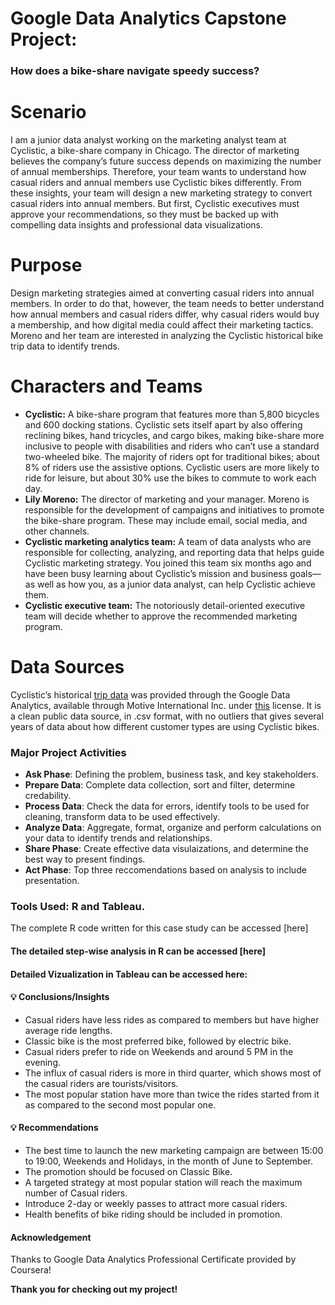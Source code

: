 # Google Data Analytics Capstone Project:
### How does a bike-share navigate speedy success?

# Scenario
I am a junior data analyst working on the marketing analyst team at Cyclistic, a bike-share company in Chicago. 
The director of marketing believes the company’s future success depends on maximizing the number of annual memberships. 
Therefore, your team wants to understand how casual riders and annual members use Cyclistic bikes differently. 
From these insights, your team will design a new marketing strategy to convert casual riders into annual
members. But first, Cyclistic executives must approve your recommendations, so they must be
backed up with compelling data insights and professional data visualizations.

# Purpose
Design marketing strategies aimed at converting casual riders into
annual members. In order to do that, however, the team needs to better understand how
annual members and casual riders differ, why casual riders would buy a membership, and how
digital media could affect their marketing tactics. Moreno and her team are interested in
analyzing the Cyclistic historical bike trip data to identify trends.

# Characters and Teams
- **Cyclistic:** A bike-share program that features more than 5,800 bicycles and 600
docking stations. Cyclistic sets itself apart by also offering reclining bikes, hand
tricycles, and cargo bikes, making bike-share more inclusive to people with disabilities
and riders who can’t use a standard two-wheeled bike. The majority of riders opt for
traditional bikes; about 8% of riders use the assistive options. Cyclistic users are more
likely to ride for leisure, but about 30% use the bikes to commute to work each day.
- **Lily Moreno:** The director of marketing and your manager. Moreno is responsible for
the development of campaigns and initiatives to promote the bike-share program.
These may include email, social media, and other channels.
- **Cyclistic marketing analytics team:** A team of data analysts who are responsible for
collecting, analyzing, and reporting data that helps guide Cyclistic marketing strategy.
You joined this team six months ago and have been busy learning about Cyclistic’s
mission and business goals—as well as how you, as a junior data analyst, can help
Cyclistic achieve them.
- **Cyclistic executive team:** The notoriously detail-oriented executive team will decide
whether to approve the recommended marketing program.

# Data Sources
Cyclistic’s historical [trip data](https://divvy-tripdata.s3.amazonaws.com/index.html) was provided through the Google Data Analytics, available through Motive International Inc. under [this](https://divvybikes.com/data-license-agreement) license. It is a clean public data source, in .csv format, with no outliers that gives several years of data about how different customer types are using Cyclistic bikes.  

### Major Project Activities
- **Ask Phase**:	Defining the problem, business task, and key stakeholders.
- **Prepare Data**:	Complete data collection, sort and filter, determine credability. 
- **Process Data**:	Check the data for errors, identify tools to be used for cleaning, transform data to be used effectively. 
- **Analyze Data**:	Aggregate, format, organize and perform calculations on your data to identify trends and relationships.
- **Share Phase**:	Create effective data visulaizations, and determine the best way to present findings. 
- **Act Phase**:	Top three reccomendations based on analysis to include presentation. 

### Tools Used: R and Tableau.
The complete R code written for this case study can be accessed [here]
#### The detailed step-wise analysis in R can be accessed [here]

#### Detailed Vizualization in Tableau can be accessed here: 

#### 💡 Conclusions/Insights 
  - Casual riders have less rides as compared to members but have higher average ride lengths.
  - Classic bike is the most preferred bike, followed by electric bike.
  - Casual riders prefer to ride on Weekends and around 5 PM in the evening.
  - The influx of casual riders is more in third quarter, which shows most of the casual riders are tourists/visitors.
  - The most popular station have more than twice the rides started from it as compared to the second most popular one.
  
#### 💡 Recommendations
  - The best time to launch the new marketing campaign are between 15:00 to 19:00, Weekends and Holidays, in the month of June to September. 
  - The promotion should be focused on Classic Bike. 
  - A targeted strategy at most popular station will reach the maximum number of Casual riders.
  - Introduce 2-day or weekly passes to attract more casual riders.
  - Health benefits of bike riding should be included in promotion.
 
 #### Acknowledgement
 Thanks to Google Data Analytics Professional Certificate provided by Coursera!
 
 **Thank you for checking out my project!**
